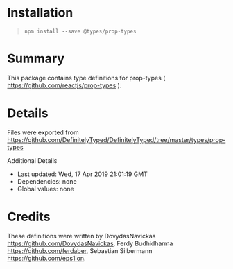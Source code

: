 # Installation

> `npm install --save @types/prop-types`

# Summary

This package contains type definitions for prop-types ( https://github.com/reactjs/prop-types ).

# Details

Files were exported from https://github.com/DefinitelyTyped/DefinitelyTyped/tree/master/types/prop-types

Additional Details

- Last updated: Wed, 17 Apr 2019 21:01:19 GMT
- Dependencies: none
- Global values: none

# Credits

These definitions were written by DovydasNavickas <https://github.com/DovydasNavickas>, Ferdy Budhidharma <https://github.com/ferdaber>, Sebastian Silbermann <https://github.com/eps1lon>.
